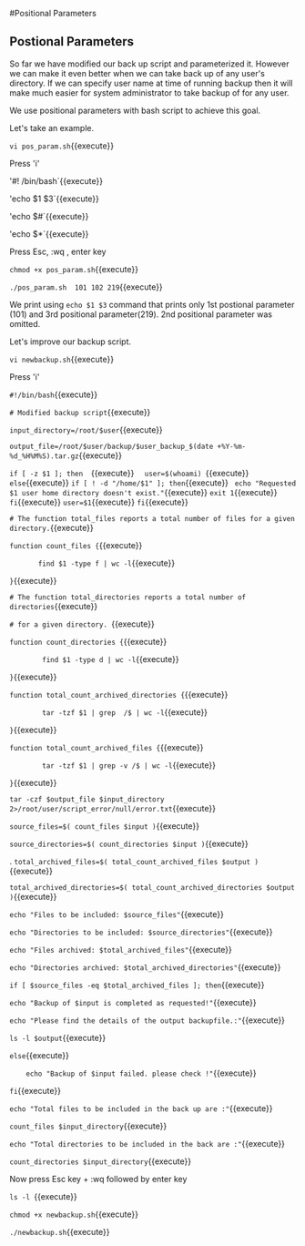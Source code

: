 #Positional Parameters

## Postional Parameters

So far we have modified our back up script and parameterized it. However we can make it even better when we can take back up of any user's directory. If we can specify user name at time of running backup then it will make much easier for system administrator to take backup of for any user.

We use positional parameters with bash script to achieve this goal.

Let's take an example.

`vi pos_param.sh`{{execute}}

Press 'i'

'#! /bin/bash`{{execute}}

'echo $1 $3`{{execute}}

'echo $#`{{execute}}

'echo $*`{{execute}}


Press Esc, :wq , enter key


`chmod +x pos_param.sh`{{execute}}


`./pos_param.sh  101 102 219`{{execute}}

We print using `echo $1 $3` command that prints only 1st postional parameter (101) and 3rd positional parameter(219). 2nd positional parameter was omitted. 

 
Let's improve our backup script.

`vi newbackup.sh`{{execute}} 

Press 'i'



	
`#!/bin/bash`{{execute}}

`# Modified backup script`{{execute}}

`input_directory=/root/$user`{{execute}}

`output_file=/root/$user/backup/$user_backup_$(date +%Y-%m-%d_%H%M%S).tar.gz`{{execute}}

`if [ -z $1 ]; then  `{{execute}}
`	user=$(whoami)  `{{execute}}
`else`{{execute}}
	`if [ ! -d "/home/$1" ]; then`{{execute}}
		` echo "Requested $1 user home directory doesn't exist."`{{execute}}
		`exit 1`{{execute}}
	`fi`{{execute}}
	`user=$1`{{execute}}
`fi`{{execute}}



`# The function total_files reports a total number of files for a given directory.`{{execute}}

`function count_files {`{{execute}}
        
`		find $1 -type f | wc -l`{{execute}}

`}`{{execute}}

`# The function total_directories reports a total number of directories`{{execute}}

`# for a given directory. `{{execute}}


`function count_directories {`{{execute}}

`        find $1 -type d | wc -l`{{execute}}

`}`{{execute}}


`function total_count_archived_directories {`{{execute}}

`        tar -tzf $1 | grep  /$ | wc -l`{{execute}}

`}`{{execute}}


`function total_count_archived_files {`{{execute}}

`        tar -tzf $1 | grep -v /$ | wc -l`{{execute}}

`}`{{execute}}


`tar -czf $output_file $input_directory 2>/root/user/script_error/null/error.txt`{{execute}}


`source_files=$( count_files $input )`{{execute}}

`source_directories=$( count_directories $input )`{{execute}}

 . 
`total_archived_files=$( total_count_archived_files $output )`{{execute}}

`total_archived_directories=$( total_count_archived_directories $output )`{{execute}}

`echo "Files to be included: $source_files"`{{execute}}

`echo "Directories to be included: $source_directories"`{{execute}}

`echo "Files archived: $total_archived_files"`{{execute}}

`echo "Directories archived: $total_archived_directories"`{{execute}}

`if [ $source_files -eq $total_archived_files ]; then`{{execute}}

`echo "Backup of $input is completed as requested!"`{{execute}}

`echo "Please find the details of the output backupfile.:"`{{execute}}

`ls -l $output`{{execute}}

`else`{{execute}}
 
`	 echo "Backup of $input failed. please check !"`{{execute}}

`fi`{{execute}}

`echo "Total files to be included in the back up are :"`{{execute}}

`count_files $input_directory`{{execute}}

`echo "Total directories to be included in the back are :"`{{execute}}

`count_directories $input_directory`{{execute}}


Now press Esc key + :wq followed by enter key

`ls -l `{{execute}}


`chmod +x newbackup.sh`{{execute}}


`./newbackup.sh`{{execute}}

